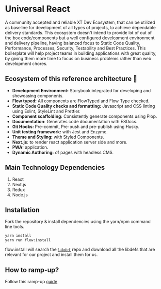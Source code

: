 # Universal React

A community accepted and reliable XT Dev Ecosystem, that can be utilized as baseline for
development of all types of projects, to achieve dependable delivery standards. This
ecosystem doesn&apos;t intend to provide lot of out of the box code/components but a
well configured development environment and delivery pipeline, having balanced focus to
Static Code Quality, Performance, Processes, Security, Testability and Best Practices.
This boilerplate will help project teams in building applications with great quality, by
giving them more time to focus on business problems rather than web development chores.

## Ecosystem of this reference architecture 🎉

- **Development Environment:** Storybook integrated for developing and showcasing components.
- **Flow typed:** All components are FlowTyped and Flow Type checked.
- **Static Code Quality checks and formatting:** Javascript and CSS linting using Eslint, StyleLint and Prettier.
- **Component scaffolding:** Consistently generate components using Plop.
- **Documentation:** Generates code documentation with ESDocs.
- **Git Hooks:** Pre-commit, Pre-push and pre-publish using Husky.
- **Unit testing framework:** with Jest and Enzyme.
- **Theme and Styling:** with Styled Components.
- **Next.js:** to render react application server side and more.
- **PWA:** application.
- **Dynamic Authoring:** of pages with headless CMS.

## Main Technology Dependencies

1. React
2. Next.js
3. Redux
4. Node.js

## Installation

Fork the repository & install dependencies using the yarn/npm command line tools.

```sh
yarn install
yarn run flow:install
```

flow:install will search the [`libdef`](https://github.com/flow-typed/flow-typed/blob/master/README.md) repo and download all the libdefs that are relevant for our project and install them for us.

## How to ramp-up?

Follow this ramp-up [guide](readme/01-GettingStarted.md)
